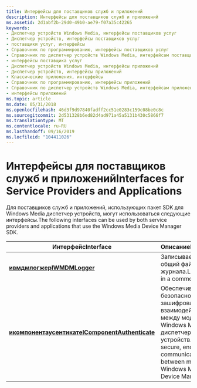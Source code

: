 ```yaml
---
title: Интерфейсы для поставщиков служб и приложений
description: Интерфейсы для поставщиков служб и приложений
ms.assetid: 2d1abf2b-29d0-49b0-ae79-f07a35c42265
keywords:
- Диспетчер устройств Windows Media, интерфейсы поставщиков услуг
- Диспетчер устройств, интерфейсы поставщиков услуг
- поставщики услуг, интерфейсы
- Справочник по программированию, интерфейсы поставщиков услуг
- Справочник по диспетчер устройств Windows Media, интерфейсам поставщиков услуг
- интерфейсы поставщика услуг
- Диспетчер устройств Windows Media, интерфейсы приложений
- Диспетчер устройств, интерфейсы приложений
- Классические приложения, интерфейсы
- Справочник по программированию, интерфейсы приложений
- Справочник по диспетчер устройств Windows Media, интерфейсам приложений
- интерфейсы приложений
ms.topic: article
ms.date: 05/31/2018
ms.openlocfilehash: 46d3f9d97840fadff2cc51e0283c159c08be0c8c
ms.sourcegitcommit: 2d531328b6ed82d4ad971a45a5131b430c5866f7
ms.translationtype: MT
ms.contentlocale: ru-RU
ms.lasthandoff: 09/16/2019
ms.locfileid: "104411026"
---
```

# <a name="interfaces-for-service-providers-and-applications"></a><span data-ttu-id="08012-115">Интерфейсы для поставщиков служб и приложений</span><span class="sxs-lookup"><span data-stu-id="08012-115">Interfaces for Service Providers and Applications</span></span>

<span data-ttu-id="08012-116">Для поставщиков служб и приложений, использующих пакет SDK для Windows Media диспетчер устройств, могут использоваться следующие интерфейсы.</span><span class="sxs-lookup"><span data-stu-id="08012-116">The following interfaces can be used by both service providers and applications that use the Windows Media Device Manager SDK.</span></span>



| <span data-ttu-id="08012-117">Интерфейс</span><span class="sxs-lookup"><span data-stu-id="08012-117">Interface</span></span>                                                | <span data-ttu-id="08012-118">Описание</span><span class="sxs-lookup"><span data-stu-id="08012-118">Description</span></span>                                                                               |
|----------------------------------------------------------|-------------------------------------------------------------------------------------------|
| [<span data-ttu-id="08012-119">**ивмдмлогжер**</span><span class="sxs-lookup"><span data-stu-id="08012-119">**IWMDMLogger**</span></span>](/windows/desktop/api/wmdmlog/nn-wmdmlog-iwmdmlogger)                       | <span data-ttu-id="08012-120">Записывает записи в общий файл журнала.</span><span class="sxs-lookup"><span data-stu-id="08012-120">Logs entries in a common log file.</span></span>                                                        |
| [<span data-ttu-id="08012-121">**икомпонентаусентикате**</span><span class="sxs-lookup"><span data-stu-id="08012-121">**IComponentAuthenticate**</span></span>](/windows/desktop/api/mswmdm/nn-mswmdm-icomponentauthenticate) | <span data-ttu-id="08012-122">Обеспечивает безопасное зашифрованное взаимодействие между модулями Windows Media диспетчер устройств.</span><span class="sxs-lookup"><span data-stu-id="08012-122">Provides secure, encrypted communication between modules of Windows Media Device Manager.</span></span> |



 

 

 




